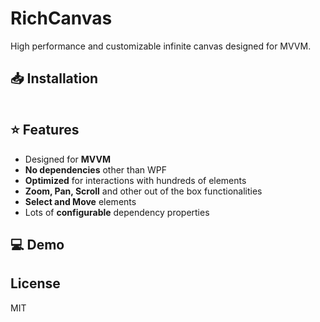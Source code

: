 # RichCanvas

High performance and customizable infinite canvas designed for MVVM.

## 📥 Installation

```sh
```

## ⭐ Features

- Designed for **MVVM**
- **No dependencies** other than WPF
- **Optimized** for interactions with hundreds of elements
- **Zoom, Pan, Scroll** and other out of the box functionalities
- **Select and Move** elements
- Lots of **configurable** dependency properties

## 💻 Demo


## License

MIT

